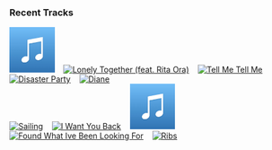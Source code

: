 ### Recent Tracks
[<img src='https://github.com/atfinke/atfinke/blob/master/placeholder.jpeg?raw=true' width='16%' height='16%' alt='Sick in the Head'>](https://www.last.fm/music/jackson%2bpenn/_/sick%2bin%2bthe%2bhead)&nbsp;&nbsp;&nbsp;&nbsp;[<img src='https://lastfm.freetls.fastly.net/i/u/300x300/12b3bd81f7e83e7d49c09b26984ee107.png' width='16%' height='16%' alt='Lonely Together (feat. Rita Ora)'>](https://www.last.fm/music/avicii/_/lonely%2btogether%2b%2528feat.%2brita%2bora%2529)&nbsp;&nbsp;&nbsp;&nbsp;[<img src='https://lastfm.freetls.fastly.net/i/u/300x300/6420dd057a0578b48d49f608cb2e0227.png' width='16%' height='16%' alt='Tell Me Tell Me'>](https://www.last.fm/music/courtship./_/tell%2bme%2btell%2bme)&nbsp;&nbsp;&nbsp;&nbsp;[<img src='https://lastfm.freetls.fastly.net/i/u/300x300/e87cb10f2a1bccd74351a3bfe52817cf.png' width='16%' height='16%' alt='Disaster Party'>](https://www.last.fm/music/magic%2bgiant/_/disaster%2bparty)&nbsp;&nbsp;&nbsp;&nbsp;[<img src='https://lastfm.freetls.fastly.net/i/u/300x300/fa7ec267a41efffe18d470a8deabb957.png' width='16%' height='16%' alt='Diane'>](https://www.last.fm/music/winnetka%2bbowling%2bleague/_/diane)&nbsp;&nbsp;&nbsp;&nbsp;<br>[<img src='https://lastfm.freetls.fastly.net/i/u/300x300/4edcb644fb354cf6cc576aab64faa1b1.png' width='16%' height='16%' alt='Sailing'>](https://www.last.fm/music/the%2bstrumbellas/_/sailing)&nbsp;&nbsp;&nbsp;&nbsp;[<img src='https://lastfm.freetls.fastly.net/i/u/300x300/bf9599eb57a048bd8657336623e8b658.png' width='16%' height='16%' alt='I Want You Back'>](https://www.last.fm/music/the%2bjackson%2b5/_/i%2bwant%2byou%2bback)&nbsp;&nbsp;&nbsp;&nbsp;[<img src='https://github.com/atfinke/atfinke/blob/master/placeholder.jpeg?raw=true' width='16%' height='16%' alt='Still New York'>](https://www.last.fm/music/max/_/still%2bnew%2byork)&nbsp;&nbsp;&nbsp;&nbsp;[<img src='https://lastfm.freetls.fastly.net/i/u/300x300/9babed4eac55f6cb98658474904a8621.png' width='16%' height='16%' alt='Found What Ive Been Looking For'>](https://www.last.fm/music/tom%2bgrennan/_/found%2bwhat%2bi%2527ve%2bbeen%2blooking%2bfor)&nbsp;&nbsp;&nbsp;&nbsp;[<img src='https://lastfm.freetls.fastly.net/i/u/300x300/bf9dabcbd7d199f68da2e6a16300d260.png' width='16%' height='16%' alt='Ribs'>](https://www.last.fm/music/lorde/_/ribs)&nbsp;&nbsp;&nbsp;&nbsp;<br>